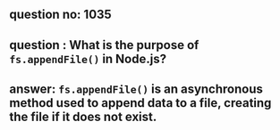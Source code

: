 
      
## question no: 1035

## question : What is the purpose of `fs.appendFile()` in Node.js?

## answer: `fs.appendFile()` is an asynchronous method used to append data to a file, creating the file if it does not exist.
      